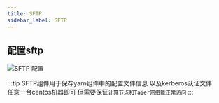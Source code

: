 ```yaml
---
title: SFTP
sidebar_label: SFTP
---
```



## 配置sftp
![SFTP 配置](/img/readme/sftp.png)

:::tip
SFTP组件用于保存yarn组件中的配置文件信息 以及kerberos认证文件  
任意一台centos机器即可 但需要保证`计算节点和Taier网络能正常访问`
:::
